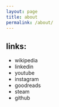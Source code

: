 ```yaml
---
layout: page
title: about
permalink: /about/
---
```


## links:
- wikipedia
- linkedin
- youtube
- instagram
- goodreads
- steam
- github